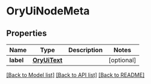 # OryUiNodeMeta

## Properties
Name | Type | Description | Notes
------------ | ------------- | ------------- | -------------
**label** | [**OryUiText**](OryUiText.md) |  | [optional] 

[[Back to Model list]](../README.md#documentation-for-models) [[Back to API list]](../README.md#documentation-for-api-endpoints) [[Back to README]](../README.md)



